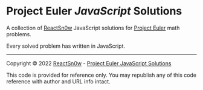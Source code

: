 # Project Euler _JavaScript_ Solutions

A collection of [ReactSn0w](https://github.com/reactsn0w) JavaScript solutions for [Project Euler](https://projecteuler.net/progress) math problems.

Every solved problem has written in JavaScript.

---

Copyright © 2022 [ReactSn0w](https://github.com/reactsn0w) - [Project Euler JavaScript Solutions](https://github.com/ReactSn0w/ProjectEuler)

This code is provided for reference only. You may republish any of this code reference with author and URL info intact.
